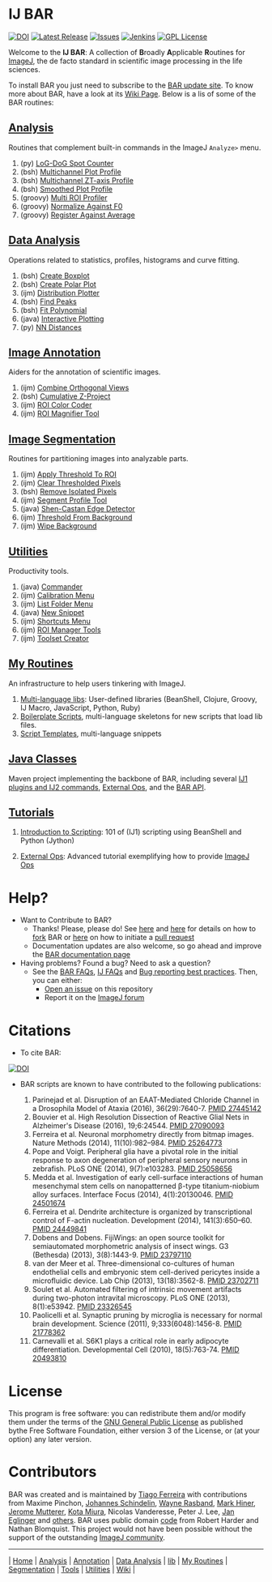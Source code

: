 # IJ BAR

[![DOI](https://zenodo.org/badge/8709403.svg)](https://zenodo.org/badge/latestdoi/8709403)
[![Latest Release](https://img.shields.io/github/release/tferr/Scripts.svg?style=flat-square)](https://github.com/tferr/Scripts/releases)
[![Issues](https://img.shields.io/github/issues/tferr/Scripts.svg?style=flat-square)](https://github.com/tferr/Scripts/issues)
[![Jenkins](http://img.shields.io/jenkins/s/http/jenkins.imagej.net/BAR.svg?style=flat-square)](http://jenkins.imagej.net/job/BAR)
[![GPL License](http://img.shields.io/badge/license-GPL-blue.svg?style=flat-square)](http://opensource.org/licenses/GPL-3.0)

Welcome to the **IJ BAR**: A collection of <b>B</b>roadly <b>A</b>pplicable <b>R</b>outines
for [ImageJ](http://imagej.net/), the de facto standard in scientific image processing in
the life sciences.

To install BAR you just need to subscribe to the
[BAR update site](http://imagej.net/BAR#Installation). To know more about BAR, have a look
at its [Wiki Page][Wiki]. Below is a lis of some of the BAR routines:


## [Analysis]
Routines that complement built-in commands in the ImageJ `Analyze>` menu.

1. (py) [LoG-DoG Spot Counter](./BAR/src/main/resources/scripts/BAR/Analysis#log-dog-spot-counter)
1. (bsh) [Multichannel Plot Profile](./BAR/src/main/resources/scripts/BAR/Analysis#multichannel-plot-profile)
1. (bsh) [Multichannel ZT-axis Profile](./BAR/src/main/resources/scripts/BAR/Analysis#multichannel-zt-axis-profile)
1. (bsh) [Smoothed Plot Profile](./BAR/src/main/resources/scripts/BAR/Analysis#smoothed-plot-profile)
1. (groovy) [Multi ROI Profiler](./BAR/src/main/resources/scripts/BAR/Analysis/Time_Series#multi-roi-profiler)
1. (groovy) [Normalize Against F0](./BAR/src/main/resources/scripts/BAR/Analysis/Time_Series#normalize-against-f0)
1. (groovy) [Register Against Average](./BAR/src/main/resources/scripts/BAR/Analysis/Time_Series#register-against-average)


## [Data Analysis]
Operations related to statistics, profiles, histograms and curve fitting.

1. (bsh) [Create Boxplot](./BAR/src/main/resources/scripts/BAR/Data_Analysis#create-boxplot)
1. (bsh) [Create Polar Plot](./BAR/src/main/resources/scripts/BAR/Data_Analysis#create-polar-plot)
1. (ijm) [Distribution Plotter](./BAR/src/main/resources/scripts/BAR/Data_Analysis#distribution-plotter)
1. (bsh) [Find Peaks](./BAR/src/main/resources/scripts/BAR/Data_Analysis#find-peaks)
1. (bsh) [Fit Polynomial](./BAR/src/main/resources/scripts/BAR/Data_Analysis#fit-polynomial)
1. (java) [Interactive Plotting](./BAR/src/main/resources/scripts/BAR/Data_Analysis#interactive-plotting)
1. (py) [NN Distances](./BAR/src/main/resources/scripts/BAR/Data_Analysis#nn-distances)


## [Image Annotation][Annotation]
Aiders for the annotation of scientific images.

1. (ijm) [Combine Orthogonal Views](./BAR/src/main/resources/scripts/BAR/Annotation#combine-orthogonal-views)
1. (bsh) [Cumulative Z-Project](./BAR/src/main/resources/scripts/BAR/Annotation#cumulative-z-project)
1. (ijm) [ROI Color Coder](./BAR/src/main/resources/scripts/BAR/Annotation#roi-color-coder)
1. (ijm) [ROI Magnifier Tool](./BAR/src/main/resources/scripts/BAR/Annotation#roi-magnifier-tool)


## [Image Segmentation][Segmentation]
Routines for partitioning images into analyzable parts.

1. (ijm) [Apply Threshold To ROI](./BAR/src/main/resources/scripts/BAR/Segmentation#apply-threshold-to-roi)
1. (ijm) [Clear Thresholded Pixels](./BAR/src/main/resources/scripts/BAR/Segmentation#clear-thresholded-pixels)
1. (bsh) [Remove Isolated Pixels](./BAR/src/main/resources/scripts/BAR/Segmentation#remove-isolated-pixels)
1. (ijm) [Segment Profile Tool](./BAR/src/main/resources/scripts/BAR/Segmentation#segment-profile-tool)
1. (java) [Shen-Castan Edge Detector](./BAR/src/main/resources/scripts/BAR/Segmentation#shen-castan-edge-detector)
1. (ijm) [Threshold From Background](./BAR/src/main/resources/scripts/BAR/Segmentation#threshold-from-background)
1. (ijm) [Wipe Background](./BAR/src/main/resources/scripts/BAR/Segmentation#wipe-background)


## [Utilities]
Productivity tools.

1. (java) [Commander](./BAR/src/main/resources/scripts/BAR/Utilities#commander)
1. (ijm) [Calibration Menu](./BAR/src/main/resources/scripts/BAR/Utilities#productivity-menus)
1. (ijm) [List Folder Menu](./BAR/src/main/resources/scripts/BAR/Utilities#productivity-menus)
1. (java) [New Snippet](./BAR/src/main/resources/scripts/BAR/Utilities#new-snippet)
1. (ijm) [Shortcuts Menu](./BAR/src/main/resources/scripts/BAR/Utilities#productivity-menus)
1. (ijm) [ROI Manager Tools](./BAR/src/main/resources/scripts/BAR/Utilities#roi-manager-tools)
1. (ijm) [Toolset Creator](./BAR/src/main/resources/scripts/BAR/Utilities#create-toolset)


## [My Routines]
An infrastructure to help users tinkering with ImageJ.

1. [Multi-language libs](./BAR/src/main/resources/scripts/BAR/lib#lib):
   User-defined libraries (BeanShell, Clojure, Groovy, IJ Macro, JavaScript, Python, Ruby)
1. [Boilerplate Scripts](./BAR/src/main/resources/boilerplate/), multi-language skeletons
   for new scripts that load lib files.
1. [Script Templates](./BAR/src/main/resources/script_templates), multi-language snippets


## [Java Classes]
Maven project implementing the backbone of BAR, including several [IJ1 plugins and IJ2
commands](./BAR#commands-and-plugins), [External Ops](./BAR#external-ops),
and the [BAR API](http://tferr.github.io/Scripts/apidocs/).


## [Tutorials]
1. [Introduction to Scripting](./BAR/src/main/resources/tutorials#tutorials):
   101 of (IJ1) scripting using BeanShell and Python (Jython)

1. [External Ops](./BAR#external-ops): Advanced tutorial exemplifying how to
   provide [ImageJ Ops](http://imagej.net/ImageJ_Ops)


# Help?
 * Want to Contribute to BAR?
    * Thanks! Please, please do! See [here](https://guides.github.com/activities/contributing-to-open-source/)
    and [here](https://help.github.com/articles/fork-a-repo) for details on how to
    [fork](https://github.com/tferr/Scripts/fork) BAR or
    [here](https://help.github.com/articles/using-pull-requests) on how to initiate a
    [pull request](https://github.com/tferr/Scripts/pulls)
    * Documentation updates are also welcome, so go ahead and improve the [BAR documentation page][Wiki]
 * Having problems? Found a bug? Need to ask a question?
    * See the [BAR FAQs](http://imagej.net/BAR#FAQ), [IJ FAQs](http://imagej.net/Frequently_Asked_Questions)
    and [Bug reporting best practices](http://imagej.net/Bug_reporting_best_practices). Then, you can either:
      * [Open an issue](https://github.com/tferr/Scripts/issues) on this repository
      * Report it on the [ImageJ forum](http://forum.imagej.net)


# Citations

* To cite BAR:

[![DOI](https://zenodo.org/badge/8709403.svg)](https://zenodo.org/badge/latestdoi/8709403)

* BAR scripts are known to have contributed to the following publications:

  1. Parinejad et al. Disruption of an EAAT-Mediated Chloride Channel in a Drosophila Model of Ataxia (2016), 36(29):7640-7. [PMID 27445142](http://www.ncbi.nlm.nih.gov/pubmed/27445142)
  1. Bouvier et al. High Resolution Dissection of Reactive Glial Nets in Alzheimer's Disease (2016), 19;6:24544. [PMID 27090093](http://www.ncbi.nlm.nih.gov/pubmed/27090093)
  1. Ferreira et al. Neuronal morphometry directly from bitmap images. Nature Methods (2014), 11(10):982–984. [PMID 25264773](http://www.ncbi.nlm.nih.gov/pubmed/25264773)
  1. Pope and Voigt. Peripheral glia have a pivotal role in the initial response to axon degeneration of peripheral sensory neurons in zebrafish. PLoS ONE (2014), 9(7):e103283. [PMID 25058656](http://www.ncbi.nlm.nih.gov/pubmed/25058656)
  1. Medda et al. Investigation of early cell-surface interactions of human mesenchymal stem cells on nanopatterned β-type titanium-niobium alloy surfaces. Interface Focus (2014), 4(1):20130046. [PMID 24501674](http://www.ncbi.nlm.nih.gov/pubmed/24501674)
  1. Ferreira et al. Dendrite architecture is organized by transcriptional control of F-actin nucleation. Development (2014), 141(3):650–60. [PMID 24449841](http://www.ncbi.nlm.nih.gov/pubmed/24449841)
  1. Dobens and Dobens. FijiWings: an open source toolkit for semiautomated morphometric analysis of insect wings. G3 (Bethesda) (2013), 3(8):1443-9. [PMID 23797110](http://www.ncbi.nlm.nih.gov/pubmed/23797110)
  1. van der Meer et al. Three-dimensional co-cultures of human endothelial cells and embryonic stem cell-derived pericytes inside a microfluidic device. Lab Chip (2013), 13(18):3562-8. [PMID 23702711](http://www.ncbi.nlm.nih.gov/pubmed/23702711)
  1. Soulet et al. Automated filtering of intrinsic movement artifacts during two-photon intravital microscopy. PLoS ONE (2013), 8(1):e53942. [PMID 23326545](http://www.ncbi.nlm.nih.gov/pubmed/23326545)
  1. Paolicelli et al. Synaptic pruning by microglia is necessary for normal brain development. Science (2011), 9;333(6048):1456-8. [PMID 21778362](http://www.ncbi.nlm.nih.gov/pubmed/21778362)
  1. Carnevalli et al. S6K1 plays a critical role in early adipocyte differentiation. Developmental Cell (2010), 18(5):763-74. [PMID 20493810](http://www.ncbi.nlm.nih.gov/pubmed/20493810)


# License
This program is free software: you can redistribute them and/or modify them under the
terms of the [GNU General Public License](http://www.gnu.org/licenses/gpl.txt) as
published bythe Free Software Foundation, either version 3 of the License, or (at your
option) any later version.


# Contributors
BAR was created and is maintained by [Tiago Ferreira](http://imagej.net/User:Tiago)
with contributions from Maxime Pinchon, [Johannes Schindelin](https://github.com/dscho),
[Wayne Rasband](http://imagej.nih.gov/ij/), [Mark Hiner](https://github.com/hinerm),
[Jerome Mutterer](https://github.com/mutterer), [Kota Miura](https://github.com/cmci),
Nicolas Vanderesse, Peter J. Lee, [Jan Eglinger](https://github.com/imagejan) and
[others](https://github.com/tferr/Scripts/graphs/contributors).
BAR uses public domain [code](./BAR/src/main/java/bar/FileDrop.java) from Robert Harder
and Nathan Blomquist. This project would not have been possible without the support of the
outstanding [ImageJ community](http://imagej.net/Mailing_Lists).


[Java Classes]: https://github.com/tferr/Scripts/tree/master/BAR
[Tutorials]: https://github.com/tferr/Scripts/tree/master/BAR/src/main/resources/tutorials



------
| [Home] | [Analysis] | [Annotation] | [Data Analysis] | [lib] | [My Routines] | [Segmentation] | [Tools] | [Utilities] | [Wiki] |

[Home]: https://github.com/tferr/Scripts
[Analysis]: https://github.com/tferr/Scripts/tree/master/BAR/src/main/resources/scripts/BAR/Analysis
[Annotation]: https://github.com/tferr/Scripts/tree/master/BAR/src/main/resources/scripts/BAR/Annotation
[Data Analysis]: https://github.com/tferr/Scripts/tree/master/BAR/src/main/resources/scripts/BAR/Data_Analysis
[lib]: https://github.com/tferr/Scripts/tree/master/BAR/src/main/resources/lib
[My Routines]: https://github.com/tferr/Scripts/tree/master/BAR/src/main/resources/scripts/BAR/My_Routines
[Segmentation]: https://github.com/tferr/Scripts/tree/master/BAR/src/main/resources/scripts/BAR/Segmentation
[Tools]: https://github.com/tferr/Scripts/tree/master/BAR/src/main/resources/tools
[Utilities]: https://github.com/tferr/Scripts/tree/master/BAR/src/main/resources/scripts/BAR/Utilities
[Wiki]: https://imagej.net/BAR
